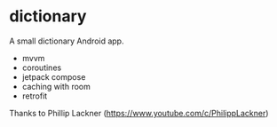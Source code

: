# dictionary
A small dictionary Android app.

- mvvm
- coroutines
- jetpack compose
- caching with room
- retrofit

Thanks to Phillip Lackner (https://www.youtube.com/c/PhilippLackner)
